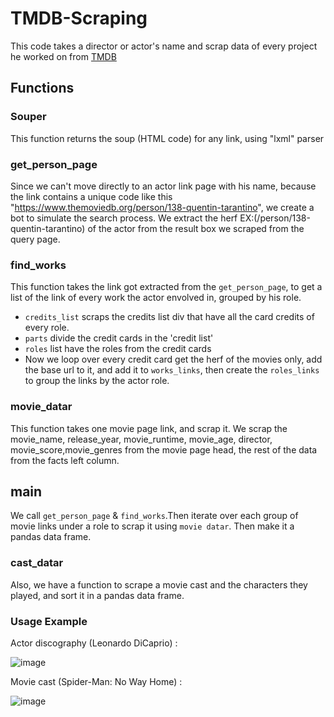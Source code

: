# TMDB-Scraping
This code takes a director or actor's name and scrap data of every project he worked on from [TMDB](https://www.themoviedb.org)
## Functions
### Souper 
This function returns the soup (HTML code) for any link, using "lxml" parser
### get_person_page
Since we can't move directly to an actor link page with his name,
because the link contains a unique code like this "https://www.themoviedb.org/person/138-quentin-tarantino",
we create a bot to simulate the search process.
We extract the herf EX:(/person/138-quentin-tarantino) of the actor from the result box we scraped from the query page.
### find_works
This function takes the link got extracted from the `get_person_page`, to get a list of the link of every work the actor envolved in, grouped by his role.
+ `credits_list` scraps the credits list div that have all the card credits of every role.
+ `parts` divide the credit cards in the 'credit list'
+ `roles` list have the roles from the credit cards
+ Now we loop over every credit card get the herf of the movies only, add the base url to it, and add it to `works_links`, then create the `roles_links` to group the links by the actor role.
### movie_datar
This function takes one movie page link, and scrap it.
We scrap the movie_name, release_year, movie_runtime, movie_age, director, movie_score,movie_genres from the movie page head, the rest of the data from the facts left column.
## main
We call `get_person_page` & `find_works`.Then iterate over each group of movie links under a role to scrap it using `movie datar`.
Then make it a pandas data frame.
### cast_datar
Also, we have a function to scrape a movie cast and the characters they played, and sort it in a pandas data frame.
### Usage Example
Actor discography (Leonardo DiCaprio) :

![image](https://github.com/user-attachments/assets/38e7135e-7056-4819-a584-cf073efbf52c)

Movie cast (Spider-Man: No Way Home) :

![image](https://github.com/user-attachments/assets/98cd04a9-566f-489c-b0ef-5b26a5d0d311)
